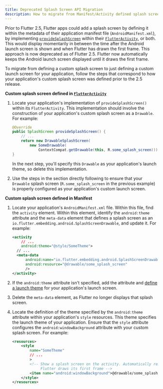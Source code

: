```yaml
---
title: Deprecated Splash Screen API Migration
description: How to migrate from Manifest/Activity defined splash screen.
---
```


Prior to Flutter 2.5, Flutter apps could add a splash
screen by defining it within the metadata of their application manifest file
(`AndroidManifest.xml`), by implementing [`provideSplashScreen`][] within
their [`FlutterActivity`][], or both. This would display momentarily in between
the time after the Android launch screen is shown and when Flutter has
drawn the first frame. This approach is now deprecated as of Flutter 2.5.
Flutter now automatically keeps the Android launch screen displayed
until it draws the first frame.

To migrate from defining a custom splash screen to just defining a custom
launch screen for your application, follow the steps that correspond
to how your application's custom splash screen was defined
prior to the 2.5 release.

**Custom splash screen defined in [`FlutterActivity`][]**

1. Locate your application's implementation of `provideSplashScreen()`
   within its `FlutterActivity`. This implementation should involve
   the construction of your application's custom splash screen
   as a `Drawable`. For example:

   ```java
   @Override
   public SplashScreen provideSplashScreen() {
       // ...
       return new DrawableSplashScreen(
           new SomeDrawable(
               ContextCompat.getDrawable(this, R.some_splash_screen)));
   }
   ```

   In the next step, you'll specify this `Drawable` as your application's
   launch theme, so delete this implementation.

2. Use the steps in the section directly following to ensure that your
   `Drawable` splash screen (`R.some_splash_screen` in the previous example)
   is properly configured as your application's custom launch screen.

**Custom splash screen defined in Manifest**

1. Locate your application's `AndroidManifest.xml` file.
   Within this file, find the `activity` element.
   Within this element, identify the `android:theme` attribute
   and the `meta-data` element that defines
   a splash screen as an
   `io.flutter.embedding.android.SplashScreenDrawable`,
   and update it. For example:

   ```xml
   <activity
       // ...
       android:theme="@style/SomeTheme">
     // ...
     <meta-data
         android:name="io.flutter.embedding.android.SplashScreenDrawable"
         android:resource="@drawable/some_splash_screen"
         />
   </activity>
   ```

2. If the `android:theme` attribute isn't specified, add the attribute and
   [define a launch theme][] for your application's launch screen.

3. Delete the `meta-data` element, as Flutter no longer
   displays that splash screen.

4. Locate the definition of the theme specified by the `android:theme` attribute
   within your application's `style` resources. This theme specifies the
   launch theme of your application. Ensure that the `style` attribute configures the
   `android:windowBackground` attribute with your custom splash screen. For example:

   ```xml
   <resources>
       <style
           name="SomeTheme"
           // ...
           >
           <!-- Show a splash screen on the activity. Automatically removed when
                Flutter draws its first frame -->
           <item name="android:windowBackground">@drawable/some_splash_screen</item>
       </style>
   </resources>
   ```

[`provideSplashScreen`]: {{site.api}}/javadoc/io/flutter/embedding/android/SplashScreenProvider.html#provideSplashScreen--
[`FlutterActivity`]: {{site.api}}/javadoc/io/flutter/embedding/android/FlutterActivity.html
[define a launch theme]:  {{site.url}}/development/ui/advanced/splash-screen?tab=android-splash-alignment-kotlin-tab#initializing-the-app
